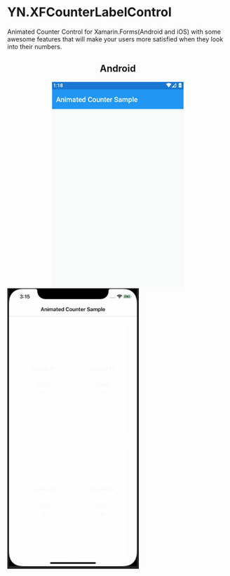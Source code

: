 # YN.XFCounterLabelControl

<p>Animated Counter Control for Xamarin.Forms(Android and iOS) with some awesome features that will make your users more satisfied when they look into their numbers.</p>

<div style="text-align: center;">
<h2>Android</h2>
<img src="https://github.com/Yagon2395/YN.XFCounterLabelControl/blob/master/Images/cenarioAndroid.gif" width="300"/>
</div>

<img src="https://github.com/Yagon2395/YN.XFCounterLabelControl/blob/master/Images/cenarioiOS.gif" width="300"/>
